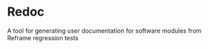 # Redoc
A tool for generating user documentation for software modules from Reframe regression tests
